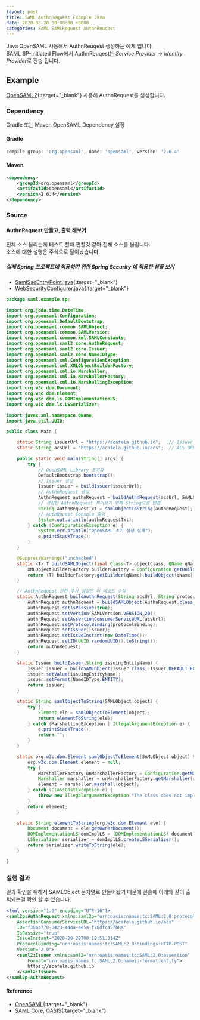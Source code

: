 ```yaml
---
layout: post
title: SAML AuthnRequest Example Java
date: 2020-08-20 00:00:00 +0000
categories: SAML SAMLRequest AuthnReuqest
---
```


Java OpenSAML 사용해서 AuthnReuqest 생성하는 예제 입니다.  
SAML SP-Initiated Flow에서 AuthnReuqest는 *Service Provider -> Identity Provider*로 전송 됩니다.

## Example

[OpenSAML2](https://wiki.shibboleth.net/confluence/display/OpenSAML/OSTwoUserManual){:target="_blank"} 사용해 AuthnRequest를 생성합니다.

### Dependency

Gradle 또는 Maven OpenSAML Dependency 설정

#### Gradle

```gradle
compile group: 'org.opensaml', name: 'opensaml', version: '2.6.4'
```

#### Maven

```xml
<dependency>
    <groupId>org.opensaml</groupId>
    <artifactId>opensaml</artifactId>
    <version>2.6.4</version>
</dependency>
```

### Source

#### AuthnRequest 만들고, 출력 해보기

전체 소스 올리는게 테스트 할때 편할것 같아 전체 소스를 올립니다.  
소스에 대한 설명은 주석으로 달아놨습니다.

##### 실제 Spring 프로젝트에 적용하기 위한 Spring Security 에 적용한 샘플 보기

- [SamlSsoEntryPoint.java](https://github.com/acafela/java-saml-example/blob/master/saml-example-sp/src/main/java/saml/example/sp/SamlSsoEntryPoint.java){:target="_blank"}
- [WebSecurityConfigurer.java](https://github.com/acafela/java-saml-example/blob/master/saml-example-sp/src/main/java/saml/example/sp/WebSecurityConfigurer.java){:target="_blank"}

```java
package saml.example.sp;

import org.joda.time.DateTime;
import org.opensaml.Configuration;
import org.opensaml.DefaultBootstrap;
import org.opensaml.common.SAMLObject;
import org.opensaml.common.SAMLVersion;
import org.opensaml.common.xml.SAMLConstants;
import org.opensaml.saml2.core.AuthnRequest;
import org.opensaml.saml2.core.Issuer;
import org.opensaml.saml2.core.NameIDType;
import org.opensaml.xml.ConfigurationException;
import org.opensaml.xml.XMLObjectBuilderFactory;
import org.opensaml.xml.io.Marshaller;
import org.opensaml.xml.io.MarshallerFactory;
import org.opensaml.xml.io.MarshallingException;
import org.w3c.dom.Document;
import org.w3c.dom.Element;
import org.w3c.dom.ls.DOMImplementationLS;
import org.w3c.dom.ls.LSSerializer;

import javax.xml.namespace.QName;
import java.util.UUID;

public class Main {

    static String issuerUrl = "https://acafela.github.io";   // Issuer element value로 사용할 값 입력
    static String acsUrl = "https://acafela.github.io/acs";  // ACS URL 입력

    public static void main(String[] args) {
        try {
            // OpenSAML Library 초기화
            DefaultBootstrap.bootstrap();
            // Issuer 생성
            Issuer issuer = buildIssuer(issuerUrl);
            // AuthnRequest 생성
            AuthnRequest authnRequest = buildAuthnRequest(acsUrl, SAMLConstants.SAML2_POST_BINDING_URI, issuer);
            // 생성한 AuthnRequest 찍어보기 위해 String으로 변경
            String authnRequestTxt = samlObjectToString(authnRequest);
            // AutnRquest Console 출력
            System.out.println(authnRequestTxt);
        } catch (ConfigurationException e) {
            System.err.println("OpenSAML 초기 설정 실패");
            e.printStackTrace();
        }
    }

    @SuppressWarnings("unchecked")
    static <T> T buildSAMLObject(final Class<T> objectClass, QName qName) {
        XMLObjectBuilderFactory builderFactory = Configuration.getBuilderFactory();
        return (T) builderFactory.getBuilder(qName).buildObject(qName);
    }

    // AuthnRequest 관련 추가 설정은 이 메소드 수정
    static AuthnRequest buildAuthnRequest(String acsUrl, String protocolBinding, Issuer issuer) {
        AuthnRequest authnRequest = buildSAMLObject(AuthnRequest.class, AuthnRequest.DEFAULT_ELEMENT_NAME);
        authnRequest.setIsPassive(true);
        authnRequest.setVersion(SAMLVersion.VERSION_20);
        authnRequest.setAssertionConsumerServiceURL(acsUrl);
        authnRequest.setProtocolBinding(protocolBinding);
        authnRequest.setIssuer(issuer);
        authnRequest.setIssueInstant(new DateTime());
        authnRequest.setID(UUID.randomUUID().toString());
        return authnRequest;
    }

    static Issuer buildIssuer(String issuingEntityName) {
        Issuer issuer = buildSAMLObject(Issuer.class, Issuer.DEFAULT_ELEMENT_NAME);
        issuer.setValue(issuingEntityName);
        issuer.setFormat(NameIDType.ENTITY);
        return issuer;
    }

    static String samlObjectToString(SAMLObject object) {
        try {
            Element ele = samlObjectToElement(object);
            return elementToString(ele);
        } catch (MarshallingException | IllegalArgumentException e) {
            e.printStackTrace();
            return "";
        }
    }

    static org.w3c.dom.Element samlObjectToElement(SAMLObject object) throws MarshallingException {
        org.w3c.dom.Element element = null;
        try {
            MarshallerFactory unMarshallerFactory = Configuration.getMarshallerFactory();
            Marshaller marshaller = unMarshallerFactory.getMarshaller(object);
            element = marshaller.marshall(object);
        } catch (ClassCastException e) {
            throw new IllegalArgumentException("The class does not implement the interface XMLObject", e);
        }
        return element;
    }

    static String elementToString(org.w3c.dom.Element ele) {
        Document document = ele.getOwnerDocument();
        DOMImplementationLS domImplLS = (DOMImplementationLS) document.getImplementation();
        LSSerializer serializer = domImplLS.createLSSerializer();
        return serializer.writeToString(ele);
    }

}
```

### 실행 결과

결과 확인을 위해서 SAMLObject 문자열로 만들어놨기 때문에 콘솔에 아래와 같이 출력되는걸 확인 할 수 있습니다.

```xml
<?xml version="1.0" encoding="UTF-16"?>
<saml2p:AuthnRequest xmlns:saml2p="urn:oasis:names:tc:SAML:2.0:protocol" 
    AssertionConsumerServiceURL="https://acafela.github.io/acs" 
    ID="f30aa770-0423-44da-ae5a-f78dfc457b8a" 
    IsPassive="true" 
    IssueInstant="2020-08-20T00:18:51.314Z" 
    ProtocolBinding="urn:oasis:names:tc:SAML:2.0:bindings:HTTP-POST" 
    Version="2.0">
    <saml2:Issuer xmlns:saml2="urn:oasis:names:tc:SAML:2.0:assertion" 
        Format="urn:oasis:names:tc:SAML:2.0:nameid-format:entity">
        https://acafela.github.io
    </saml2:Issuer>
</saml2p:AuthnRequest>
```

#### Reference

- [OpenSAML](https://wiki.shibboleth.net/confluence/display/OpenSAML/OSTwoUsrManJavaWriteToXML){:target="_blank"}
- [SAML Core, OASIS](https://docs.oasis-open.org/security/saml/v2.0/saml-core-2.0-os.pdf){:target="_blank"}
